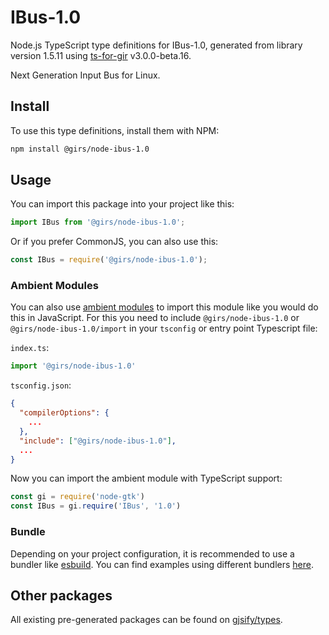 
# IBus-1.0

Node.js TypeScript type definitions for IBus-1.0, generated from library version 1.5.11 using [ts-for-gir](https://github.com/gjsify/ts-for-gir) v3.0.0-beta.16.

Next Generation Input Bus for Linux.

## Install

To use this type definitions, install them with NPM:
```bash
npm install @girs/node-ibus-1.0
```

## Usage

You can import this package into your project like this:
```ts
import IBus from '@girs/node-ibus-1.0';
```

Or if you prefer CommonJS, you can also use this:
```ts
const IBus = require('@girs/node-ibus-1.0');
```

### Ambient Modules

You can also use [ambient modules](https://github.com/gjsify/ts-for-gir/tree/main/packages/cli#ambient-modules) to import this module like you would do this in JavaScript.
For this you need to include `@girs/node-ibus-1.0` or `@girs/node-ibus-1.0/import` in your `tsconfig` or entry point Typescript file:

`index.ts`:
```ts
import '@girs/node-ibus-1.0'
```

`tsconfig.json`:
```json
{
  "compilerOptions": {
    ...
  },
  "include": ["@girs/node-ibus-1.0"],
  ...
}
```

Now you can import the ambient module with TypeScript support: 

```ts
const gi = require('node-gtk')
const IBus = gi.require('IBus', '1.0')
```



### Bundle

Depending on your project configuration, it is recommended to use a bundler like [esbuild](https://esbuild.github.io/). You can find examples using different bundlers [here](https://github.com/gjsify/ts-for-gir/tree/main/examples).

## Other packages

All existing pre-generated packages can be found on [gjsify/types](https://github.com/gjsify/types).

